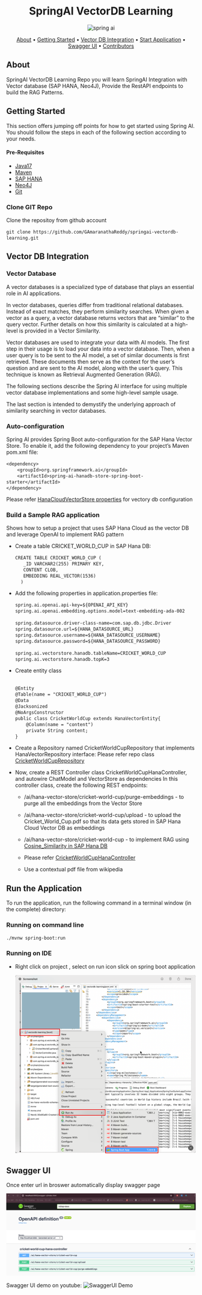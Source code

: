<h1 align="center">SpringAI VectorDB Learning</h1>

<p align="center">
    <img src="https://www.slightinsight.com/wp-content/uploads/2024/01/springai.jpg"
         alt="spring ai" width="200" height="20">
</p>

<p align="center">
  <a href="#about">About</a> •
  <a href="#getting-started">Getting Started</a> •
  <a href="#VectorDB Integration">Vector DB Integration</a> •
  <a href="#Run the server">Start Application</a> •
  <a href="#Swagger UI">Swagger UI</a> •
  <a href="#contributors">Contributors</a>
</p>

## About
SpringAI VectorDB Learning Repo you will learn SpringAI Integration with Vector database (SAP HANA, Neo4J), Provide the RestAPI endpoints to build the RAG Patterns. 

## Getting Started

This section offers jumping off points for how to get started using Spring AI.
You should follow the steps in each of the following section according to your needs.

#### Pre-Requisites 
- [Java17](https://www.oracle.com/java/technologies/javase/jdk17-archive-downloads.html)
- [Maven](https://maven.apache.org/install.html)
- [SAP HANA](https://docs.spring.io/spring-ai/reference/api/vectordbs/hanadb-provision-a-trial-account.html)
- [Neo4J](https://gamaranathareddy.github.io/LLM-RAG-Chatbot/neo4j/setup/)
- [Git](https://git-scm.com/downloads)
  

### Clone GIT Repo

Clone the repositoy from github account
```
git clone https://github.com/GAmaranathaReddy/springai-vectordb-learning.git
```

## Vector DB Integration

### Vector Database 
A vector databases is a specialized type of database that plays an essential role in AI applications.

In vector databases, queries differ from traditional relational databases. Instead of exact matches, they perform similarity searches. When given a vector as a query, a vector database returns vectors that are “similar” to the query vector. Further details on how this similarity is calculated at a high-level is provided in a Vector Similarity.

Vector databases are used to integrate your data with AI models. The first step in their usage is to load your data into a vector database. Then, when a user query is to be sent to the AI model, a set of similar documents is first retrieved. These documents then serve as the context for the user’s question and are sent to the AI model, along with the user’s query. This technique is known as Retrieval Augmented Generation (RAG).

The following sections describe the Spring AI interface for using multiple vector database implementations and some high-level sample usage.

The last section is intended to demystify the underlying approach of similarity searching in vector databases.

### Auto-configuration

Spring AI provides Spring Boot auto-configuration for the SAP Hana Vector Store. To enable it, add the following dependency to your project’s Maven pom.xml file:

```
<dependency>
    <groupId>org.springframework.ai</groupId>
    <artifactId>spring-ai-hanadb-store-spring-boot-starter</artifactId>
</dependency>

```
Please refer [HanaCloudVectorStore properties](https://docs.spring.io/spring-ai/reference/api/vectordbs/hana.html#_hanacloudvectorstore_properties) for vectory db configuration 

### Build a Sample RAG application

Shows how to setup a project that uses SAP Hana Cloud as the vector DB and leverage OpenAI to implement RAG pattern

- Create a table CRICKET_WORLD_CUP in SAP Hana DB:
   ```
   CREATE TABLE CRICKET_WORLD_CUP (
      _ID VARCHAR2(255) PRIMARY KEY,
      CONTENT CLOB,
      EMBEDDING REAL_VECTOR(1536)
     )
   
   ```
- Add the following properties in application.properties file:
  ```
  spring.ai.openai.api-key=${OPENAI_API_KEY}
  spring.ai.openai.embedding.options.model=text-embedding-ada-002

  spring.datasource.driver-class-name=com.sap.db.jdbc.Driver
  spring.datasource.url=${HANA_DATASOURCE_URL}
  spring.datasource.username=${HANA_DATASOURCE_USERNAME}
  spring.datasource.password=${HANA_DATASOURCE_PASSWORD}

  spring.ai.vectorstore.hanadb.tableName=CRICKET_WORLD_CUP
  spring.ai.vectorstore.hanadb.topK=3
  ```
- Create entity class
  ```

  @Entity
  @Table(name = "CRICKET_WORLD_CUP")
  @Data
  @Jacksonized
  @NoArgsConstructor
  public class CricketWorldCup extends HanaVectorEntity{
      @Column(name = "content")
      private String content;
  }
  
  ```
- Create a Repository named CricketWorldCupRepository that implements HanaVectorRepository interface:
  Please refer repo class [CricketWorldCupRepository](https://github.com/GAmaranathaReddy/springai-vectordb-learning/blob/main/src/main/java/com/spring/ai/vectordb_learning/repository/CricketWorldCupRepository.java)

- Now, create a REST Controller class CricketWorldCupHanaController, and autowire ChatModel and VectorStore as dependencies In this controller class, create the following REST endpoints:

  - /ai/hana-vector-store/cricket-world-cup/purge-embeddings - to purge all the embeddings from the Vector Store

  - /ai/hana-vector-store/cricket-world-cup/upload - to upload the Cricket_World_Cup.pdf so that its data gets stored in SAP Hana Cloud Vector DB as embeddings

  - /ai/hana-vector-store/cricket-world-cup - to implement RAG using [Cosine_Similarity in SAP Hana DB](https://help.sap.com/docs/hana-cloud-database/sap-hana-cloud-sap-hana-database-vector-engine-guide/vectors-vector-embeddings-and-metrics)
 
  - Please refer [CricketWorldCupHanaController](https://github.com/GAmaranathaReddy/springai-vectordb-learning/blob/main/src/main/java/com/spring/ai/vectordb_learning/controller/CricketWorldCupHanaController.java)

  - Use a contextual pdf file from wikipedia

## Run the Application

To run the application, run the following command in a terminal window (in the complete) directory:
### Running on command line

```
./mvnw spring-boot:run

```
### Running on IDE
- Right click on project , select on run icon slick on spring boot application
  
  ![Run Springboot](src/images/springbootrun.jpeg)

## Swagger UI
Once enter url in broswer automatically display swagger page

![SwaggerUI](src/images/hanadbswagger.jpeg)

Swagger UI demo on youtube:
![SwaggerUI Demo](https://youtu.be/xI9pA4p6u3Y)

